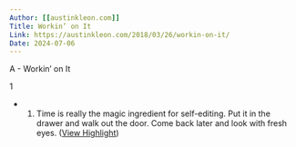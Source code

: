 ```yaml
---
Author: [[austinkleon.com]]
Title: Workin’ on It
Link: https://austinkleon.com/2018/03/26/workin-on-it/
Date: 2024-07-06
---
```

A - Workin’ on It

1
- 1) Time is really the magic ingredient for self-editing. Put it in the drawer and walk out the door. Come back later and look with fresh eyes. ([View Highlight](https://read.readwise.io/read/01gntc6888hec1b7gdkf4pfgtx))
